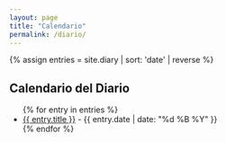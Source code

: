 ```yaml
---
layout: page
title: "Calendario"
permalink: /diario/
---
```


{% assign entries = site.diary | sort: 'date' | reverse %}

<h2>Calendario del Diario</h2>

<ul>
  {% for entry in entries %}
    <li>
      <a href="{{ entry.url }}">{{ entry.title }}</a> - {{ entry.date | date: "%d %B %Y" }}
    </li>
  {% endfor %}
</ul>

